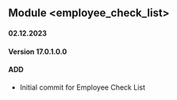 ## Module <employee_check_list>

#### 02.12.2023
#### Version 17.0.1.0.0
#### ADD
- Initial commit for Employee Check List
